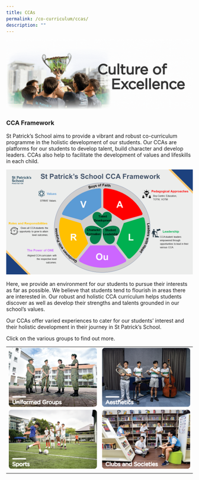 ```yaml
---
title: CCAs
permalink: /co-curriculum/ccas/
description: ""
---
```

![](/images/Updated%20photos%20for%20CCA/cca%20banner%20gif.gif)

### **CCA Framework**

St Patrick’s School aims to provide a vibrant and robust co-curriculum programme in the holistic development of our students. Our CCAs are platforms for our students to develop talent, build character and develop leaders. CCAs also help to facilitate the development of values and lifeskills in each child. &nbsp;&nbsp;

![](/images/Updated%20photos%20for%20CCA/cca%20overview.png)

Here, we provide an environment for our students to pursue their interests as far as possible. We believe that students tend to flourish in areas there are interested in. Our robust and holistic CCA curriculum helps students discover as well as develop their strengths and talents grounded in our school’s values.

Our CCAs offer varied experiences to cater for our students’ interest and their holistic development in their journey in St Patrick’s School.

Click on the various groups to find out more.


|||
| ------ | ------ |
|<a href="/ccas/uniformed-groups/"><img src="/images/Updated%20photos%20for%20CCA/uniformed%20groups.png"></a>| <a href="/ccas/aesthetics/"><img src="/images/Updated%20photos%20for%20CCA/aesthetics.png"></a>|
<a href="/ccas/sports/"><img src="/images/Updated%20photos%20for%20CCA/sports.png"></a>|<a href="/ccas/clubsandsoc/"><img src="/images/Updated%20photos%20for%20CCA/clubs%20and%20societies.png"></a>|
||||